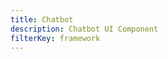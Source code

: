 ```yaml
---
title: Chatbot
description: Chatbot UI Component
filterKey: framework
---
```


<inline-fragment framework="react" src="~/ui-legacy/interactions/fragments/react/chatbot.md"></inline-fragment> <inline-fragment framework="vue" src="~/ui-legacy/interactions/fragments/vue/chatbot.md"></inline-fragment> <inline-fragment framework="angular" src="~/ui-legacy/interactions/fragments/angular/chatbot.md"></inline-fragment> <inline-fragment framework="ionic" src="~/ui-legacy/interactions/fragments/ionic/chatbot.md"></inline-fragment> <inline-fragment framework="react-native" src="~/ui-legacy/interactions/fragments/react-native/chatbot.md"></inline-fragment>